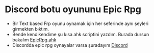 # Discord botu oyununu Epic Rpg
- Bir Text based Frp oyunu oynamak için her seferinde aynı şeyleri girmekten bıktım.
- Bende kendikendime şu kısa ahk scriptini yazdım. Burada dursun bakalım [EpicRpg.ahk](EpicRpg.ahk)
- Discordda epic rpg oynayalar varsa şuradayım [Discord](https://discord.gg/CX3eZmX )
